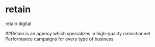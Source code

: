 # retain
retain digital

##Retain is an agency which specializes in high-quality omnichannel Performance campaigns for every type of business
